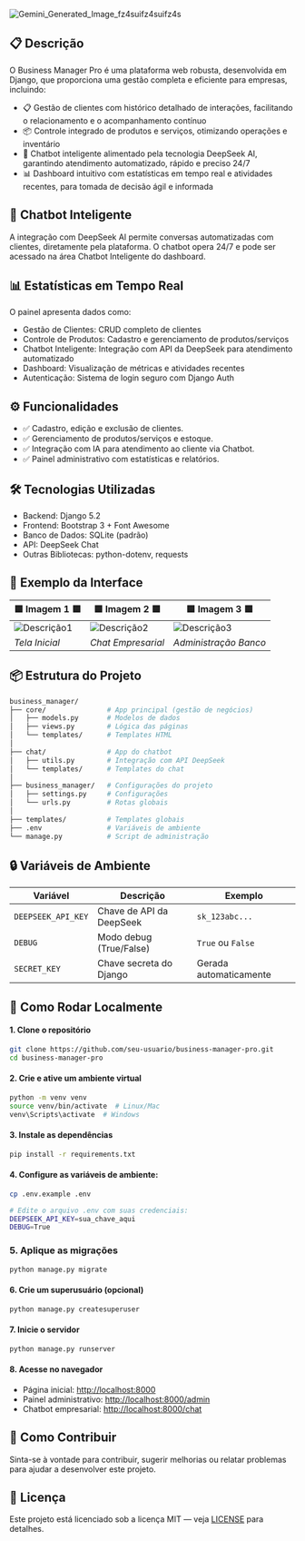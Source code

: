 ![Gemini_Generated_Image_fz4suifz4suifz4s](https://github.com/user-attachments/assets/21933bf4-d43f-4204-99e4-a9dab6999022)

## 📋 Descrição
O Business Manager Pro é uma plataforma web robusta, desenvolvida em Django, que proporciona uma gestão completa e eficiente para empresas, incluindo:

- 📋 Gestão de clientes com histórico detalhado de interações, facilitando o relacionamento e o acompanhamento contínuo
- 📦 Controle integrado de produtos e serviços, otimizando operações e inventário
- 🤖 Chatbot inteligente alimentado pela tecnologia DeepSeek AI, garantindo atendimento automatizado, rápido e preciso 24/7
- 📊 Dashboard intuitivo com estatísticas em tempo real e atividades recentes, para tomada de decisão ágil e informada

## 🧠 Chatbot Inteligente
A integração com DeepSeek AI permite conversas automatizadas com clientes, diretamente pela plataforma. O chatbot opera 24/7 e pode ser acessado na área Chatbot Inteligente do dashboard.

## 📊 Estatísticas em Tempo Real
O painel apresenta dados como:

- Gestão de Clientes: CRUD completo de clientes
- Controle de Produtos: Cadastro e gerenciamento de produtos/serviços
- Chatbot Inteligente: Integração com API da DeepSeek para atendimento automatizado
- Dashboard: Visualização de métricas e atividades recentes
- Autenticação: Sistema de login seguro com Django Auth

## ⚙️ Funcionalidades
- ✅ Cadastro, edição e exclusão de clientes.
- ✅ Gerenciamento de produtos/serviços e estoque.
- ✅ Integração com IA para atendimento ao cliente via Chatbot.
- ✅ Painel administrativo com estatísticas e relatórios.

## 🛠️ Tecnologias Utilizadas
- Backend: Django 5.2
- Frontend: Bootstrap 3 + Font Awesome
- Banco de Dados: SQLite (padrão)
- API: DeepSeek Chat
- Outras Bibliotecas: python-dotenv, requests

## 📸 Exemplo da Interface

| 🟦 **Imagem 1** 🟦 | 🟦 **Imagem 2** 🟦 | 🟦 **Imagem 3** 🟦 |
|----------------------|----------------------|----------------------|
| ![Descrição1](https://github.com/user-attachments/assets/fcae72e9-ef44-4782-b340-cf926430ea7d) | ![Descrição2](https://github.com/user-attachments/assets/63826fe6-50f0-4b59-b87d-0b09055dfa62) | ![Descrição3](https://github.com/user-attachments/assets/d2861ab1-4455-4ce1-9270-9654ee799be5) |
| *Tela Inicial* | *Chat Empresarial* | *Administração Banco* |

## 📦 Estrutura do Projeto
  ```bash
  business_manager/
├── core/               # App principal (gestão de negócios)
│   ├── models.py       # Modelos de dados
│   ├── views.py        # Lógica das páginas
│   └── templates/      # Templates HTML
│
├── chat/               # App do chatbot
│   ├── utils.py        # Integração com API DeepSeek
│   └── templates/      # Templates do chat
│
├── business_manager/   # Configurações do projeto
│   ├── settings.py     # Configurações
│   └── urls.py         # Rotas globais
│
├── templates/          # Templates globais
├── .env                # Variáveis de ambiente
└── manage.py           # Script de administração
  ```

## 🔒 Variáveis de Ambiente

| Variável            | Descrição                             | Exemplo                     |
|---------------------|---------------------------------------|-----------------------------|
| `DEEPSEEK_API_KEY`  | Chave de API da DeepSeek              | `sk_123abc...`              |
| `DEBUG`             | Modo debug (True/False)               | `True` ou `False`           |
| `SECRET_KEY`        | Chave secreta do Django               | Gerada automaticamente     |

## 🚀 Como Rodar Localmente
#### 1. Clone o repositório
```bash
git clone https://github.com/seu-usuario/business-manager-pro.git
cd business-manager-pro
```

#### 2. Crie e ative um ambiente virtual
```bash
python -m venv venv
source venv/bin/activate  # Linux/Mac
venv\Scripts\activate  # Windows
```

#### 3. Instale as dependências
```bash
pip install -r requirements.txt
```

#### 4. Configure as variáveis de ambiente:
```bash
cp .env.example .env

# Edite o arquivo .env com suas credenciais:
DEEPSEEK_API_KEY=sua_chave_aqui
DEBUG=True
```

### 5. Aplique as migrações
```bash
python manage.py migrate
```

#### 6. Crie um superusuário (opcional)
```bash
python manage.py createsuperuser
```

#### 7. Inicie o servidor
```bash
python manage.py runserver
```

#### 8. Acesse no navegador

- Página inicial: [http://localhost:8000](http://localhost:8000)
- Painel administrativo: [http://localhost:8000/admin](http://localhost:8000/admin)
- Chatbot empresarial: [http://localhost:8000/chat](http://localhost:8000/chat)

## 🤝 Como Contribuir
Sinta-se à vontade para contribuir, sugerir melhorias ou relatar problemas para ajudar a desenvolver este projeto.

## 📄 Licença
Este projeto está licenciado sob a licença MIT — veja [LICENSE](https://github.com/github/gitignore/blob/main/LICENSE) para detalhes.
